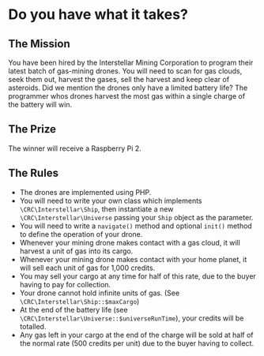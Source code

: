 # Do you have what it takes? #

## The Mission ##

You have been hired by the Interstellar Mining Corporation to program their latest batch of gas-mining drones.
You will need to scan for gas clouds, seek them out, harvest the gases, sell the harvest and keep clear of asteroids.
Did we mention the drones only have a limited battery life?
The programmer whos drones harvest the most gas within a single charge of the battery will win.

## The Prize ##

The winner will receive a Raspberry Pi 2.

## The Rules ##

* The drones are implemented using PHP.
* You will need to write your own class which implements `\CRC\Interstellar\Ship`, then instantiate a new
`\CRC\Interstellar\Universe` passing your `Ship` object as the parameter.
* You will need to write a `navigate()` method and optional `init()` method to define the operation of your drone.
* Whenever your mining drone makes contact with a gas cloud, it will harvest a unit of gas into its cargo.
* Whenever your mining drone makes contact with your home planet, it will sell each unit of gas for 1,000 credits.
* You may sell your cargo at any time for half of this rate, due to the buyer having to pay for collection.
* Your drone cannot hold infinite units of gas. (See `\CRC\Interstellar\Ship::$maxCargo`)
* At the end of the battery life (see `\CRC\Interstellar\Universe::$universeRunTime`), your credits will be totalled.
* Any gas left in your cargo at the end of the charge will be sold at half of the normal rate (500 credits per unit)
due to the buyer having to collect.
